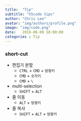 ```yaml
---
title:  "Tip"
subtitle: "VScode tips"
author: "Chris Lee"
avatar: "img/authors/profile.png"
image: "img/code.png"
date:   2018-08-09 18:00:00
categories : Tip
---
```


### short-cut
- 편집기 분할
  - `CTRL` + `CMD` +  `방향키`
  - `CMD` + `숫자키`
  - `CMD` + `\`
- multi-selection
  - `SHIFT` + `ALT`
- 줄 이동
  - `ALT` + `방향키`
- 줄 복사
  - `SHIFT` + `ALT` + `방향키`

